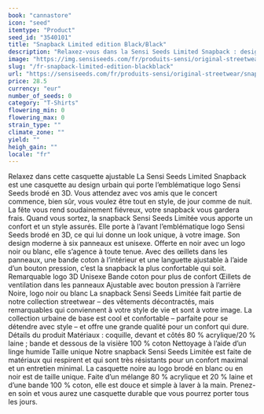 ```yaml
---
book: "cannastore"
icon: "seed"
itemtype: "Product"
seed_id: "3540101"
title: "Snapback Limited edition Black/Black"
description: "Relaxez-vous dans la Sensi Seeds Limited Snapback : design urbain et logo emblématique Sensi Seeds brodé en 3D. Achetez en ligne !"
image: "https://img.sensiseeds.com/fr/produits-sensi/original-streetwear/snapback-limited-edition-black-black-image.png"
slug: "/fr-snapback-limited-edition-blackblack"
url: "https://sensiseeds.com/fr/produits-sensi/original-streetwear/snapback-limited-edition-black-black?a_aid=cannastore"
price: 28.5
currency: "eur"
number_of_seeds: 0
category: "T-Shirts"
flowering_min: 0
flowering_max: 0
strain_type: ""
climate_zone: ""
yield: ""
heigh_gain: ""
locale: "fr"
---
```

Relaxez dans cette casquette ajustable La Sensi Seeds Limited Snapback est une casquette au design urbain qui porte l’emblématique logo Sensi Seeds brodé en 3D. Vous attendez avec vos amis que le concert commence, bien sûr, vous voulez être tout en style, de jour comme de nuit. La fête vous rend soudainement fiévreux, votre snapback vous gardera frais. Quand vous sortez, la snapback Sensi Seeds Limitée vous apporte un confort et un style assurés. Elle porte à l’avant l’emblématique logo Sensi Seeds brodé en 3D, ce qui lui donne un look unique, à votre image. Son design moderne à six panneaux est unisexe. Offerte en noir avec un logo noir ou blanc, elle s’agence à toute tenue. Avec des œillets dans les panneaux, une bande coton à l’intérieur et une languette ajustable à l’aide d’un bouton pression, c’est la snapback la plus confortable qui soit. Remarquable logo 3D Unisexe Bande coton pour plus de confort Œillets de ventilation dans les panneaux Ajustable avec bouton pression à l’arrière Noire, logo noir ou blanc La snapback Sensi Seeds Limitée fait partie de notre collection streetwear – des vêtements décontractés, mais remarquables qui conviennent à votre style de vie et sont à votre image. La collection urbaine de base est cool et confortable – parfaite pour se détendre avec style – et offre une grande qualité pour un confort qui dure. Détails du produit Matériaux : coquille, devant et côtés 80 % acrylique/20 % laine ; bande et dessous de la visière 100 % coton Nettoyage à l’aide d’un linge humide Taille unique Notre snapback Sensi Seeds Limitée est faite de matériaux qui respirent et qui sont très résistants pour un confort maximal et un entretien minimal. La casquette noire au logo brodé en blanc ou en noir est de taille unique. Faite d’un mélange 80 % acrylique et 20 % laine et d’une bande 100 % coton, elle est douce et simple à laver à la main. Prenez-en soin et vous aurez une casquette durable que vous pourrez porter tous les jours.
